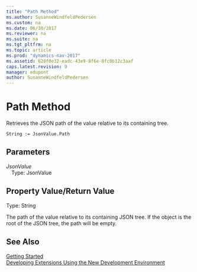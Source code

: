 ```yaml
---
title: "Path Method"
ms.author: SusanneWindfeldPedersen
ms.custom: na
ms.date: 06/30/2017
ms.reviewer: na
ms.suite: na
ms.tgt_pltfrm: na
ms.topic: article
ms.prod: "dynamics-nav-2017"
ms.assetid: 620f0e32-eadc-43e9-8f6e-8fc0b12c3aaf
caps.latest.revision: 9
manager: edupont
author: SusanneWindfeldPedersen
---
```


# Path Method

Retrieves the JSON path of the value relative to its containing tree.

```
String := JsonValue.Path
```

## Parameters
*JsonValue*  
&emsp;Type: JsonValue

## Property Value/Return Value
Type: String

The path of the value relative to its containing JSON tree.
If the object is the root of the JSON tree, the path will be empty.

## See Also
[Getting Started](../devenv-get-started.md)  
[Developing Extensions Using the New Development Environment](../devenv-dev-overview.md)
